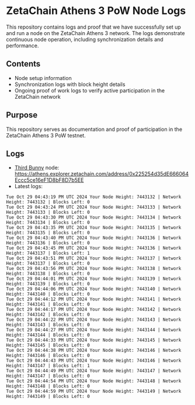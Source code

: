 # ZetaChain Athens 3 PoW Node Logs
This repository contains logs and proof that we have successfully set up and run a node on the ZetaChain Athens 3 network. The logs demonstrate continuous node operation, including synchronization details and performance.

## Contents
- Node setup information
- Synchronization logs with block height details
- Ongoing proof of work logs to verify active participation in the ZetaChain network

## Purpose
This repository serves as documentation and proof of participation in the ZetaChain Athens 3 PoW testnet.

## Logs

- [Third Bunny](https://thirdbunny.xyz/) node: https://athens.explorer.zetachain.com/address/0x225254d35dE666064Eccc5ce16eF1D8bF8D7b5EE
- Latest logs:
```
Tue Oct 29 04:43:19 PM UTC 2024 Your Node Height: 7443132 | Network Height: 7443132 | Blocks Left: 0
Tue Oct 29 04:43:24 PM UTC 2024 Your Node Height: 7443133 | Network Height: 7443133 | Blocks Left: 0
Tue Oct 29 04:43:30 PM UTC 2024 Your Node Height: 7443134 | Network Height: 7443134 | Blocks Left: 0
Tue Oct 29 04:43:35 PM UTC 2024 Your Node Height: 7443135 | Network Height: 7443135 | Blocks Left: 0
Tue Oct 29 04:43:40 PM UTC 2024 Your Node Height: 7443136 | Network Height: 7443136 | Blocks Left: 0
Tue Oct 29 04:43:45 PM UTC 2024 Your Node Height: 7443136 | Network Height: 7443137 | Blocks Left: 1
Tue Oct 29 04:43:51 PM UTC 2024 Your Node Height: 7443137 | Network Height: 7443137 | Blocks Left: 0
Tue Oct 29 04:43:56 PM UTC 2024 Your Node Height: 7443138 | Network Height: 7443138 | Blocks Left: 0
Tue Oct 29 04:44:01 PM UTC 2024 Your Node Height: 7443139 | Network Height: 7443139 | Blocks Left: 0
Tue Oct 29 04:44:06 PM UTC 2024 Your Node Height: 7443140 | Network Height: 7443140 | Blocks Left: 0
Tue Oct 29 04:44:12 PM UTC 2024 Your Node Height: 7443141 | Network Height: 7443141 | Blocks Left: 0
Tue Oct 29 04:44:17 PM UTC 2024 Your Node Height: 7443142 | Network Height: 7443142 | Blocks Left: 0
Tue Oct 29 04:44:22 PM UTC 2024 Your Node Height: 7443143 | Network Height: 7443143 | Blocks Left: 0
Tue Oct 29 04:44:27 PM UTC 2024 Your Node Height: 7443144 | Network Height: 7443144 | Blocks Left: 0
Tue Oct 29 04:44:33 PM UTC 2024 Your Node Height: 7443145 | Network Height: 7443145 | Blocks Left: 0
Tue Oct 29 04:44:38 PM UTC 2024 Your Node Height: 7443146 | Network Height: 7443146 | Blocks Left: 0
Tue Oct 29 04:44:43 PM UTC 2024 Your Node Height: 7443146 | Network Height: 7443147 | Blocks Left: 1
Tue Oct 29 04:44:49 PM UTC 2024 Your Node Height: 7443147 | Network Height: 7443147 | Blocks Left: 0
Tue Oct 29 04:44:54 PM UTC 2024 Your Node Height: 7443148 | Network Height: 7443148 | Blocks Left: 0
Tue Oct 29 04:44:59 PM UTC 2024 Your Node Height: 7443149 | Network Height: 7443149 | Blocks Left: 0
```
